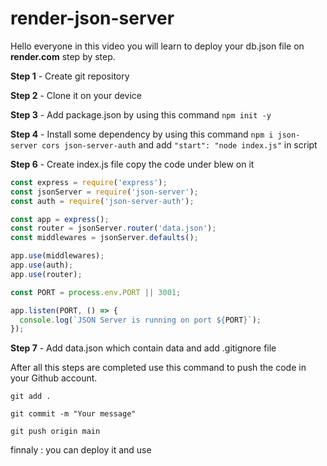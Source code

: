 # render-json-server

Hello everyone in this video you will learn to deploy your db.json file on **render.com** step by step.

**Step 1** -   Create git repository

**Step 2** - Clone it on your device

**Step 3** - Add package.json by using this command `npm init -y`

**Step 4** - Install some dependency by using this command `npm i json-server cors json-server-auth` and add ` "start": "node index.js" ` in script 

**Step 6** - Create index.js file copy the code under blew on it 

```javaScript
const express = require('express');
const jsonServer = require('json-server');
const auth = require('json-server-auth');

const app = express();
const router = jsonServer.router('data.json');
const middlewares = jsonServer.defaults();

app.use(middlewares);
app.use(auth);
app.use(router);

const PORT = process.env.PORT || 3001;

app.listen(PORT, () => {
  console.log(`JSON Server is running on port ${PORT}`);
});

```

**Step 7** - Add data.json which contain data  and add .gitignore file


After all this steps are completed use this command to push the code in your Github account.

`git add .`

`git commit -m "Your message"`

`git push origin main`


finnaly : you can deploy it and use
